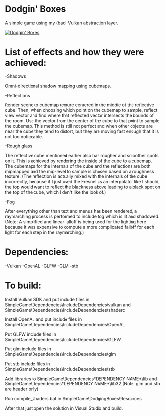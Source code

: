 # Dodgin' Boxes
A simple game using my (bad) Vulkan abstraction layer.

[![Dodgin' Boxes](http://img.youtube.com/vi/SX8QdKs8QtY/0.jpg)](http://www.youtube.com/watch?v=SX8QdKs8QtY "Dodgin' Boxes")

# List of effects and how they were achieved:
-Shadows

Omni-directional shadow mapping using cubemaps.


-Reflections

Render scene to cubemap texture centered in the middle of the reflective cube. Then, when choosing which point on the cubemap to sample, reflect view vector and find where that reflected vector intersects the bounds of the room. Use the vector from the center of the cube to that point to sample the cubemap. This method is still not perfect and when other objects are near the cube they tend to distort, but they are moving fast enough that it is not too noticeable.


-Rough glass

The reflective cube mentioned earlier also has rougher and smoother spots on it. This is achieved by rendering the inside of the cube to a cubemap. The cubemaps for the internals of the cube and the reflections are both mipmapped and the mip-level to sample is chosen based on a roughness texture. (The reflection is actually mixed with the internals of the cube incorrectly, because if I just used the Fresnel as an interpolator like I should, the top would want to reflect the blackness above leading to a black spot on the top of the cube, which I don't like the look of.)


-Fog

After everything other than text and menus has been rendered, a raymarching process is performed to include fog which is lit and shadowed. (Note: A simplified and linear falloff is being used for the lighting here because it was expensive to compute a more complicated falloff for each light for each step in the raymarching.)


# Dependencies:
-Vulkan
-OpenAL
-GLFW
-GLM
-stb


# To build:
Install Vulkan SDK and put include files in SimpleGame\Dependencies\IncludeDependencies\vulkan and SimpleGame\Dependencies\IncludeDependencies\shaderc

Install OpenAL and put include files in SimpleGame\Dependencies\IncludeDependencies\OpenAL

Put GLFW include files in SimpleGame\Dependencies\IncludeDependencies\GLFW

Put glm include files in SimpleGame\Dependencies\IncludeDependencies\glm

Put stb include files in SimpleGame\Dependencies\IncludeDependencies\stb

Add libraries to SimpleGame\Dependencies\*DEPENDENCY NAME*\lib and SimpleGame\Dependencies\*DEPENDENCY NAME*\lib32 (Note: glm and stb are header only)

Run compile_shaders.bat in SimpleGame\DodgingBoxes\Resources

After that just open the solution in Visual Studio and build.
